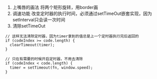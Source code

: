 1. 上嘴唇的画法
  将两个矩形旋转，用border画
2. 调速功能
  改变定时器的执行时间，必须通过setTimeOut嵌套实现，因为setInterval只会读一次时间
3. 清除setTimeOut
```
// 这样无法清除定时器，因为timer拿到的值总是上一个定时器执行完后返回的
if (codeIndex >= code.length) {
  clearTimeout(timer);
}

// 只在有需要的时候开启定时器，不用去清除
if (codeIndex < code.length) {
  timer = setTimeout(fn, window.speed);
}
```